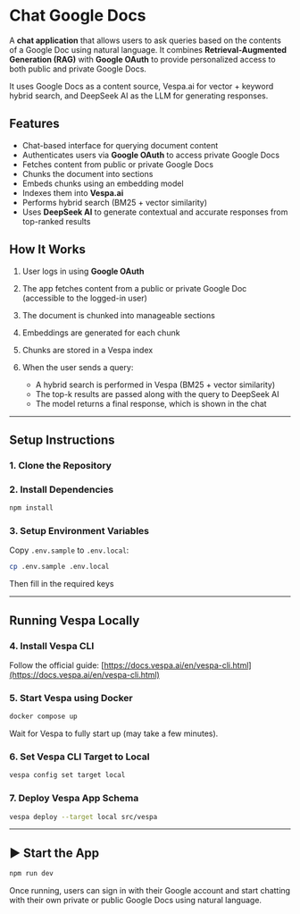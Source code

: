 # Chat Google Docs

A **chat application** that allows users to ask queries based on the contents of a Google Doc using natural language. It combines **Retrieval-Augmented Generation (RAG)** with **Google OAuth** to provide personalized access to both public and private Google Docs.

It uses Google Docs as a content source, Vespa.ai for vector + keyword hybrid search, and DeepSeek AI as the LLM for generating responses.

## Features

* Chat-based interface for querying document content
* Authenticates users via **Google OAuth** to access private Google Docs
* Fetches content from public or private Google Docs
* Chunks the document into sections
* Embeds chunks using an embedding model
* Indexes them into **Vespa.ai**
* Performs hybrid search (BM25 + vector similarity)
* Uses **DeepSeek AI** to generate contextual and accurate responses from top-ranked results

## How It Works

1. User logs in using **Google OAuth**
2. The app fetches content from a public or private Google Doc (accessible to the logged-in user)
3. The document is chunked into manageable sections
4. Embeddings are generated for each chunk
5. Chunks are stored in a Vespa index
6. When the user sends a query:

   * A hybrid search is performed in Vespa (BM25 + vector similarity)
   * The top-k results are passed along with the query to DeepSeek AI
   * The model returns a final response, which is shown in the chat

---

## Setup Instructions

### 1. Clone the Repository

### 2. Install Dependencies

```bash
npm install
```

### 3. Setup Environment Variables

Copy `.env.sample` to `.env.local`:

```bash
cp .env.sample .env.local
```

Then fill in the required keys

---

## Running Vespa Locally

### 4. Install Vespa CLI

Follow the official guide:
[https://docs.vespa.ai/en/vespa-cli.html](https://docs.vespa.ai/en/vespa-cli.html)

### 5. Start Vespa using Docker

```bash
docker compose up
```

Wait for Vespa to fully start up (may take a few minutes).

### 6. Set Vespa CLI Target to Local

```bash
vespa config set target local
```

### 7. Deploy Vespa App Schema

```bash
vespa deploy --target local src/vespa
```

---

## ▶️ Start the App

```bash
npm run dev
```

Once running, users can sign in with their Google account and start chatting with their own private or public Google Docs using natural language.
